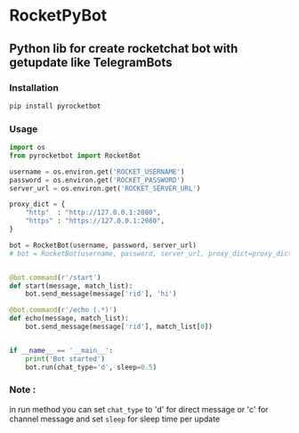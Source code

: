 # RocketPyBot

## Python lib for create rocketchat bot with getupdate like TelegramBots

### Installation

```bash
pip install pyrocketbot
```

### Usage

```python
import os
from pyrocketbot import RocketBot

username = os.environ.get('ROCKET_USERNAME')
password = os.environ.get('ROCKET_PASSWORD')
server_url = os.environ.get('ROCKET_SERVER_URL')

proxy_dict = {
    "http"  : "http://127.0.0.1:2080",
    "https" : "https://127.0.0.1:2080",
}

bot = RocketBot(username, password, server_url)
# bot = RocketBot(username, password, server_url, proxy_dict=proxy_dict)


@bot.command(r'/start')
def start(message, match_list):
    bot.send_message(message['rid'], 'hi')

@bot.command(r'/echo (.*)')
def echo(message, match_list):
    bot.send_message(message['rid'], match_list[0])


if __name__ == '__main__':
    print('Bot started')
    bot.run(chat_type='d', sleep=0.5)
```

### Note : 
in run method you can set `chat_type` to 'd' for direct message or 'c' for channel message and set `sleep` for sleep time per update


